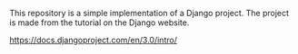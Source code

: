 This repository is a simple implementation of a Django project. The project is made from the tutorial on the Django website.

https://docs.djangoproject.com/en/3.0/intro/